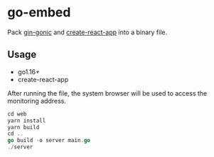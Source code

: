 # go-embed
Pack [gin-gonic](https://github.com/gin-gonic/gin) and [create-react-app](https://github.com/facebook/create-react-app) into a binary file.  

## Usage
+ go1.16+
+ create-react-app

After running the file, the system browser will be used to access the monitoring address.
```go
cd web
yarn install
yarn build
cd ..
go build -o server main.go
./server 
```